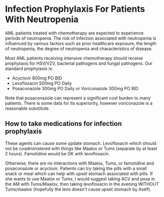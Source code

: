 # Infection Prophylaxis For Patients With Neutropenia

AML patients treated with chemotherapy are expected to experience periods of neutropenia. The risk of infection associated with neutropenia is influenced by various factors such as prior healthcare exposure, the length of neutropenia, the degree of neutropenia and characteristics of disease.

Most AML patients receiving intensive chemotherapy should receive prophylaxis for HSV/VZV, bacterial pathogens and fungal pathogens. Our standard prophylaxis is:
      
* Acyclovir 800mg PO BID
* Levofloxacin 500mg PO Daily
* Posaconazole 300mg PO Daily or Voriconazole 300mg PO BID

Note that posaconazole can represent a significant cost burden to many patients. There is some data for its superiority, however voriconazole is a reasonable substitute.

## How to take medications for infection prophylaxis

These agents can cause some update stomach. Levofloxacin which should not be coadministered with things like Maalox or Tums (separate by at least 2 hours). Famotidine would be OK with levofloxacin.

Otherwise, there are no interactions with Maalox, Tums, or famotidine and posaconazole or acyclovir. Patients can try taking the pills with a small snack or meal which can help with upset stomach associated with pills. If she wants to use Maalox or Tums, I would suggest taking ACV and posa in the AM with Tums/Maalox, then taking levofloxacin in the evening WITHOUT Tums/maalox (hopefully the levo doesn't cause upset stomach by itself).
